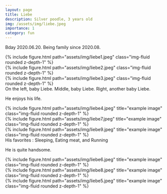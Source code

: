 ```yaml
---
layout: page
title: Liebe
description: Silver poodle, 3 years old
img: /assets/img/liebe.jpeg
importance: 1
category: fun
---
```


Bday 2020.06.20.
Being family since 2020.08.

<div class="row">
    <div class="col-sm mt-3 mt-md-0">
        {% include figure.html path="assets/img/liebe1.jpeg"  class="img-fluid rounded z-depth-1" %}
    </div>
    <div class="col-sm mt-3 mt-md-0">
        {% include figure.html path="assets/img/liebe2.jpeg"  class="img-fluid rounded z-depth-1" %}
    </div>
    <div class="col-sm mt-3 mt-md-0">
        {% include figure.html path="assets/img/liebe3.jpeg"  class="img-fluid rounded z-depth-1" %}
    </div>
</div>
<div class="caption">
    On the left, baby Liebe. Middle, baby Liebe. Right, another baby Liebe.
</div>

He enjoys his life.


<div class="row justify-content-sm-center">
    <div class="col-sm mt-3 mt-md-0">
        {% include figure.html path="assets/img/liebe4.jpeg" title="example image" class="img-fluid rounded z-depth-1" %}
    </div>
    <div class="col-sm mt-3 mt-md-0">
        {% include figure.html path="assets/img/liebe7.jpeg" title="example image" class="img-fluid rounded z-depth-1" %}
    </div>
    <div class="col-sm mt-3 mt-md-0">
        {% include figure.html path="assets/img/liebe9.jpeg" title="example image" class="img-fluid rounded z-depth-1" %}
    </div>
</div>
<div class="caption">
    His favorites : Sleeping, Eating meat, and Running
</div>


He is quite handsome.

<div class="row justify-content-sm-center">
    <div class="col-sm-8 mt-3 mt-md-0">
        {% include figure.html path="assets/img/liebe6.jpeg" title="example image" class="img-fluid rounded z-depth-1" %}
    </div>
    <div class="col-sm-4 mt-3 mt-md-0">
        {% include figure.html path="assets/img/liebe8.jpeg" title="example image" class="img-fluid rounded z-depth-1" %}
    </div>
    <div class="col-sm-8 mt-8 mt-md-0">
        {% include figure.html path="assets/img/liebe5.jpeg" title="example image" class="img-fluid rounded z-depth-1" %}
    </div>
</div>


